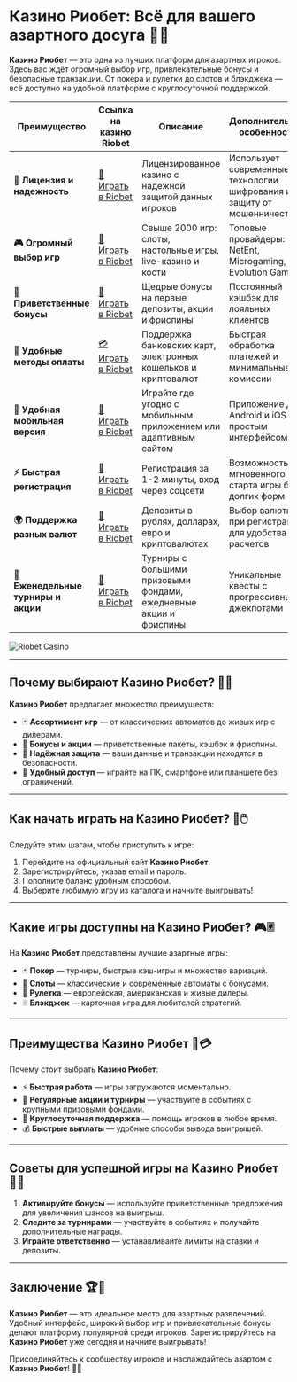 # Казино Риобет: Всё для вашего азартного досуга 🎰✨

**Казино Риобет** — это одна из лучших платформ для азартных игроков. Здесь вас ждёт огромный выбор игр, привлекательные бонусы и безопасные транзакции. От покера и рулетки до слотов и блэкджека — всё доступно на удобной платформе с круглосуточной поддержкой.

| **Преимущество**                      | **Ссылка на казино Riobet**                | **Описание**                                       | **Дополнительные особенности**                     |
|----------------------------------------|--------------------------------------------|--------------------------------------------------|--------------------------------------------------|
| **🎰 Лицензия и надежность**           | [💎 Играть в Riobet](https://brandplay.link/7xBLTPyj) | Лицензированное казино с надежной защитой данных игроков | Использует современные технологии шифрования и защиту от мошенничества |
| **🎮 Огромный выбор игр**              | [🎉 Играть в Riobet](https://brandplay.link/7xBLTPyj) | Свыше 2000 игр: слоты, настольные игры, live-казино и кости | Топовые провайдеры: NetEnt, Microgaming, Evolution Gaming |
| **🎁 Приветственные бонусы**          | [🎯 Играть в Riobet](https://brandplay.link/7xBLTPyj) | Щедрые бонусы на первые депозиты, акции и фриспины | Постоянный кэшбэк для лояльных клиентов |
| **💸 Удобные методы оплаты**           | [💳 Играть в Riobet](https://brandplay.link/7xBLTPyj) | Поддержка банковских карт, электронных кошельков и криптовалют | Быстрая обработка платежей и минимальные комиссии |
| **📱 Удобная мобильная версия**        | [🚀 Играть в Riobet](https://brandplay.link/7xBLTPyj) | Играйте где угодно с мобильным приложением или адаптивным сайтом | Приложение для Android и iOS с простым интерфейсом |
| **⚡ Быстрая регистрация**             | [🔑 Играть в Riobet](https://brandplay.link/7xBLTPyj) | Регистрация за 1-2 минуты, вход через соцсети | Возможность мгновенного старта игры без долгих форм |
| **🌍 Поддержка разных валют**          | [💸 Играть в Riobet](https://brandplay.link/7xBLTPyj) | Депозиты в рублях, долларах, евро и криптовалютах | Выбор валюты при регистрации для удобства расчетов |
| **🏅 Еженедельные турниры и акции**    | [🎲 Играть в Riobet](https://brandplay.link/7xBLTPyj) | Турниры с большими призовыми фондами, ежедневные акции и фриспины | Уникальные квесты с прогрессивными джекпотами |

![Riobet Casino](https://www.bragazeta.ru/wp-content/uploads/2023/06/riobet1.webp)

---

## Почему выбирают Казино Риобет? 🎡💡

**Казино Риобет** предлагает множество преимуществ:

- 🃏 **Ассортимент игр** — от классических автоматов до живых игр с дилерами.
- 🎁 **Бонусы и акции** — приветственные пакеты, кэшбэк и фриспины.
- 🔐 **Надёжная защита** — ваши данные и транзакции находятся в безопасности.
- 📱 **Удобный доступ** — играйте на ПК, смартфоне или планшете без ограничений.

---

## Как начать играть на Казино Риобет? 🚀🖱️

Следуйте этим шагам, чтобы приступить к игре:

1. Перейдите на официальный сайт **Казино Риобет**.
2. Зарегистрируйтесь, указав email и пароль.
3. Пополните баланс удобным способом.
4. Выберите любимую игру из каталога и начните выигрывать!

---

## Какие игры доступны на Казино Риобет? 🎮🃠

На **Казино Риобет** представлены лучшие азартные игры:

- 🃏 **Покер** — турниры, быстрые кэш-игры и множество вариаций.
- 🎰 **Слоты** — классические и современные автоматы с бонусами.
- 🎡 **Рулетка** — европейская, американская и живые дилеры.
- 🃠 **Блэкджек** — карточная игра для любителей стратегий.

---

## Преимущества Казино Риобет 🌟💳

Почему стоит выбрать **Казино Риобет**:

- ⚡ **Быстрая работа** — игры загружаются моментально.
- 🎀 **Регулярные акции и турниры** — участвуйте в событиях с крупными призовыми фондами.
- 💬 **Круглосуточная поддержка** — помощь игроков в любое время.
- 💰 **Быстрые выплаты** — удобные способы вывода выигрышей.

---

## Советы для успешной игры на Казино Риобет 🧠🎯

1. **Активируйте бонусы** — используйте приветственные предложения для увеличения шансов на выигрыш.
2. **Следите за турнирами** — участвуйте в событиях и получайте дополнительные награды.
3. **Играйте ответственно** — устанавливайте лимиты на ставки и депозиты.

---

## Заключение 🏆🎉

**Казино Риобет** — это идеальное место для азартных развлечений. Удобный интерфейс, широкий выбор игр и привлекательные бонусы делают платформу популярной среди игроков. Зарегистрируйтесь на **Казино Риобет** уже сегодня и начните выигрывать!

Присоединяйтесь к сообществу игроков и наслаждайтесь азартом с **Казино Риобет**! 🎲🌟

